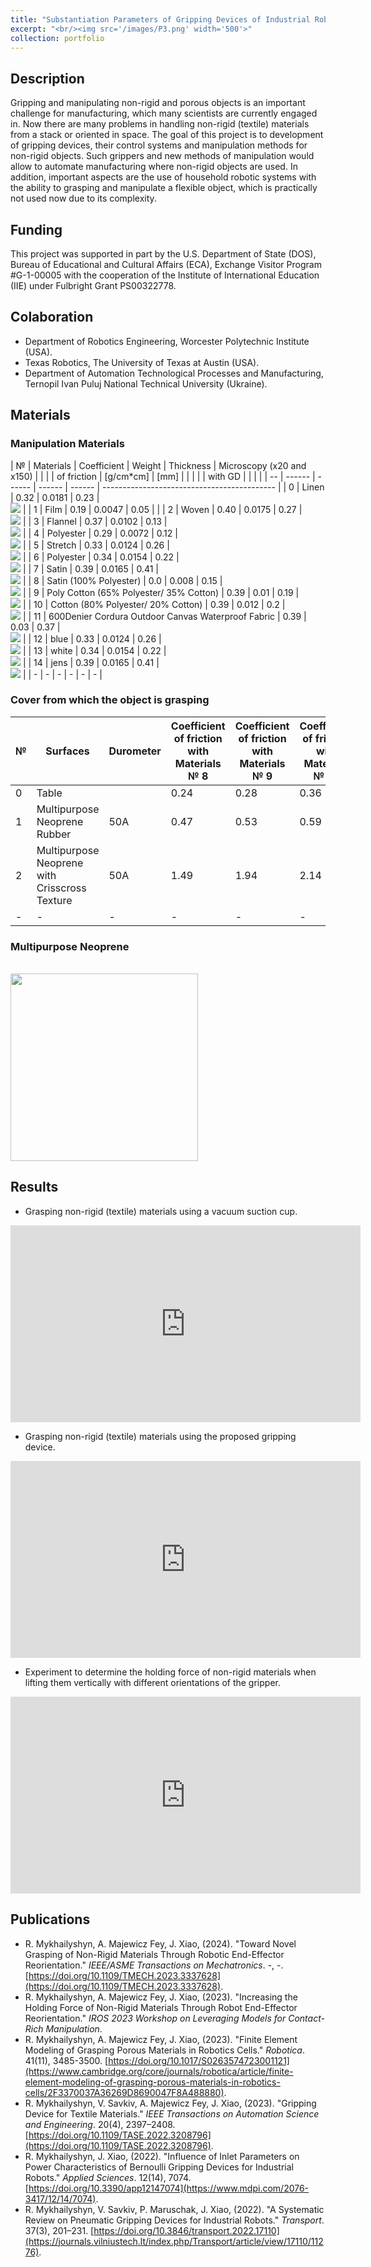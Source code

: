 ```yaml
---
title: "Substantiation Parameters of Gripping Devices of Industrial Robots and Methods of Manipulation of Flexible Objects"
excerpt: "<br/><img src='/images/P3.png' width='500'>"
collection: portfolio
---
```

## Description
Gripping and manipulating non-rigid and porous objects is an important challenge for manufacturing, which many scientists are currently engaged in. Now there are many problems in handling non-rigid (textile) materials from a stack or oriented in space. The goal of this project is to development of gripping devices, their control systems and manipulation methods for non-rigid objects. Such grippers and new methods of manipulation would allow to automate manufacturing where non-rigid objects are used. In addition, important aspects are the use of household robotic systems with the ability to grasping and manipulate a flexible object, which is practically not used now due to its complexity.

## Funding
This project was supported in part by the U.S. Department of State (DOS), Bureau of Educational and Cultural Affairs (ECA), Exchange Visitor Program #G-1-00005 with the cooperation of the Institute of International Education (IIE) under Fulbright Grant PS00322778.
## Colaboration
* Department of Robotics Engineering, Worcester Polytechnic Institute (USA).
* Texas Robotics, The University of Texas at Austin (USA).
* Department of Automation Technological Processes and Manufacturing, Ternopil Ivan Puluj National Technical University (Ukraine).

## Materials

### Manipulation Materials

| №  | Materials | Coefficient | Weight    | Thickness   | Microscopy (x20 and x150)                   |
|    |           | of friction | [g/cm*cm] | [mm]        |                                             |
|    |           | with GD     |           |             |                                             |
| -- | ------    | ------      | ------    | ------      | ------------------------------------------- |
| 0  | Linen     | 0.32        | 0.0181    | 0.23        | <br/><img src='/images/0.jpg'>              |
| 1  | Film      | 0.19        | 0.0047    | 0.05        |                                             |
| 2  | Woven     | 0.40        | 0.0175    | 0.27        | <br/><img src='/images/2.png'>              |
| 3  | Flannel   | 0.37        | 0.0102    | 0.13        | <br/><img src='/images/3.jpg'>              |
| 4  | Polyester | 0.29        | 0.0072    | 0.12        | <br/><img src='/images/4.png'>              |
| 5  | Stretch   | 0.33        | 0.0124    | 0.26        | <br/><img src='/images/5.png'>              |
| 6  | Polyester | 0.34        | 0.0154    | 0.22        | <br/><img src='/images/6.jpg'>              |
| 7  | Satin     | 0.39        | 0.0165    | 0.41        | <br/><img src='/images/7.png'>              |
| 8  | Satin (100% Polyester)                             | 0.0       | 0.008   | 0.15    | <br/><img src='/images/8.png'>              |
| 9  | Poly Cotton (65% Polyester/ 35% Cotton)            | 0.39      | 0.01    | 0.19    | <br/><img src='/images/9.png'>              |
| 10 | Cotton (80% Polyester/ 20% Cotton)                 | 0.39      | 0.012   | 0.2     | <br/><img src='/images/10.png'>             |
| 11 | 600Denier Cordura Outdoor Canvas Waterproof Fabric | 0.39      | 0.03    | 0.37    | <br/><img src='/images/11.jpg'>             |
| 12 | blue      | 0.33        | 0.0124    | 0.26        | <br/><img src='/images/12.jpg'>             |
| 13 | white     | 0.34        | 0.0154    | 0.22        | <br/><img src='/images/13.jpg'>             |
| 14 | jens      | 0.39        | 0.0165    | 0.41        | <br/><img src='/images/14.jpg'>             |
| -  | -         | -           | -         | -           | -                                           |

### Cover from which the object is grasping

| №  | Surfaces                                        | Durometer | Coefficient of friction with Materials № 8| Coefficient of friction with Materials № 9 | Coefficient of friction with Materials № 10 | Coefficient of friction with Materials № 11| 
| -- | ----------------------------------------------  | ----- | ---- | ---- | ---- | ---- |
| 0  | Table                                           |       | 0.24 | 0.28 | 0.36 | 0.3  |
| 1  | Multipurpose Neoprene Rubber                    | 50A   | 0.47 | 0.53 | 0.59 | 0.57 |
| 2  | Multipurpose Neoprene with Crisscross Texture   | 50A   | 1.49 | 1.94 | 2.14 | 1.71 |
| -  | -                                               | -     | -    | -    | -    | -    |

### Multipurpose Neoprene
<br/><img src='/images/cert.jpg' width='300'> 

## Results

* Grasping non-rigid (textile) materials using a vacuum suction cup.
<iframe width="560" height="315" src="https://www.youtube.com/embed/nIoEO3vjNYQ" title="YouTube video player" frameborder="0" allow="accelerometer; autoplay; clipboard-write; encrypted-media; gyroscope; picture-in-picture" allowfullscreen></iframe>

* Grasping non-rigid (textile) materials using the proposed gripping device.
<iframe width="560" height="315" src="https://www.youtube.com/embed/2Dp1j-EONhM" title="YouTube video player" frameborder="0" allow="accelerometer; autoplay; clipboard-write; encrypted-media; gyroscope; picture-in-picture" allowfullscreen></iframe>

* Experiment to determine the holding force of non-rigid materials when lifting them vertically with different orientations of the gripper.
<iframe width="560" height="315" src="https://www.youtube.com/embed/F-GiMlQj6F0" title="YouTube video player" frameborder="0" allow="accelerometer; autoplay; clipboard-write; encrypted-media; gyroscope; picture-in-picture" allowfullscreen></iframe>

## Publications

* R. Mykhailyshyn, A. Majewicz Fey, J. Xiao, (2024). &quot;Toward Novel Grasping of Non-Rigid Materials Through Robotic End-Effector Reorientation.&quot; <i>IEEE/ASME Transactions on Mechatronics</i>. -, -. [https://doi.org/10.1109/TMECH.2023.3337628](https://doi.org/10.1109/TMECH.2023.3337628).
* R. Mykhailyshyn, A. Majewicz Fey, J. Xiao, (2023). &quot;Increasing the Holding Force of Non-Rigid Materials Through Robot End-Effector Reorientation.&quot; <i>IROS 2023 Workshop on Leveraging Models for Contact-Rich Manipulation</i>.
* R. Mykhailyshyn, A. Majewicz Fey, J. Xiao, (2023). &quot;Finite Element Modeling of Grasping Porous Materials in Robotics Cells.&quot; <i>Robotica</i>. 41(11), 3485-3500. [https://doi.org/10.1017/S0263574723001121](https://www.cambridge.org/core/journals/robotica/article/finite-element-modeling-of-grasping-porous-materials-in-robotics-cells/2F3370037A36269D8690047F8A488880).
* R. Mykhailyshyn, V. Savkiv, A. Majewicz Fey, J. Xiao, (2023). &quot;Gripping Device for Textile Materials.&quot; <i>IEEE Transactions on Automation Science and Engineering</i>. 20(4), 2397–2408. [https://doi.org/10.1109/TASE.2022.3208796](https://doi.org/10.1109/TASE.2022.3208796).
* R. Mykhailyshyn, J. Xiao, (2022). &quot;Influence of Inlet Parameters on Power Characteristics of Bernoulli Gripping Devices for Industrial Robots.&quot; <i>Applied Sciences</i>. 12(14), 7074. [https://doi.org/10.3390/app12147074](https://www.mdpi.com/2076-3417/12/14/7074).
* R. Mykhailyshyn, V. Savkiv, P. Maruschak, J. Xiao, (2022). &quot;A Systematic Review on Pneumatic Gripping Devices for Industrial Robots.&quot; <i>Transport</i>. 37(3), 201–231. [https://doi.org/10.3846/transport.2022.17110](https://journals.vilniustech.lt/index.php/Transport/article/view/17110/11276).